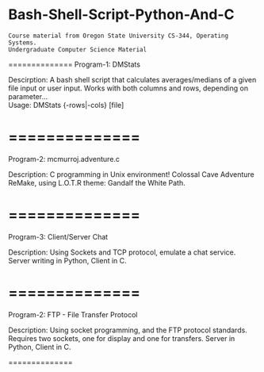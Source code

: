 # Bash-Shell-Script-Python-And-C
    Course material from Oregon State University CS-344, Operating Systems.
    Undergraduate Computer Science Material

============== 
  Program-1: DMStats

  Descirption:  A bash shell script that calculates averages/medians of a given file input or user input.  Works with both columns and rows, depending on parameter...  
  Usage: DMStats {-rows|-cols} [file]

==============
==============
Program-2: mcmurroj.adventure.c

Description:  C programming in Unix environment!  Colossal Cave Adventure ReMake, using L.O.T.R theme: Gandalf the White Path.  

==============
==============
Program-3: Client/Server Chat

Description:  Using Sockets and TCP protocol, emulate a chat service.  Server writing in Python, Client in C.  

==============
==============
Program-2: FTP - File Transfer Protocol 

Description:  Using socket programming, and the FTP protocol standards.  Requires two sockets, one for display and one for transfers.
Server in Python, Client in C.  

==============

